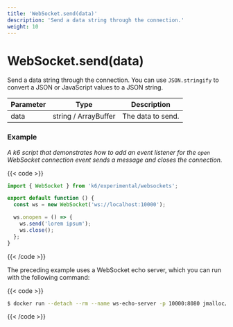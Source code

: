 ```yaml
---
title: 'WebSocket.send(data)'
description: 'Send a data string through the connection.'
weight: 10
---
```


# WebSocket.send(data)

Send a data string through the connection.
You can use `JSON.stringify` to convert a JSON or JavaScript values to a JSON string.

| Parameter | Type                 | Description       |
| --------- | -------------------- | ----------------- |
| data      | string / ArrayBuffer | The data to send. |

### Example

_A k6 script that demonstrates how to add an event listener for the `open` WebSocket connection event sends a message and closes the connection._

{{< code >}}

```javascript
import { WebSocket } from 'k6/experimental/websockets';

export default function () {
  const ws = new WebSocket('ws://localhost:10000');

  ws.onopen = () => {
    ws.send('lorem ipsum');
    ws.close();
  };
}
```

{{< /code >}}

The preceding example uses a WebSocket echo server, which you can run with the following command:

{{< code >}}

```bash
$ docker run --detach --rm --name ws-echo-server -p 10000:8080 jmalloc/echo-server
```

{{< /code >}}
